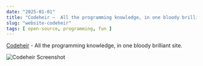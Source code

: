 ```yaml
---
date: "2025-01-01"
title: "Codeheir —  All the programming knowledge, in one bloody brilliant site"
slug: "website-codeheir"
tags: [ open-source, programming, fun ]
---
```




[Codeheir][1] - All the programming knowledge, in one bloody brilliant site.

![Codeheir Screenshot][2]



   [1]: https://codeheir.com/
   [2]: /saves/2025/01/images/codeheir.png
